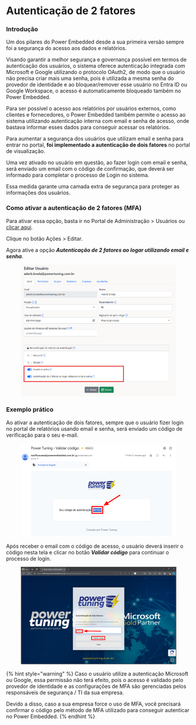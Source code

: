 # Autenticação de 2 fatores

### Introdução

Um dos pilares do Power Embedded desde a sua primeira versão sempre foi a segurança do acesso aos dados e relatórios.

Visando garantir a melhor segurança e governança possível em termos de autenticação dos usuários, o sistema oferece autenticação integrada com Microsoft e Google utilizando o protocolo OAuth2, de modo que o usuário não precisa criar mais uma senha, pois é utilizada a mesma senha do provedor de identidade e ao bloquear/remover esse usuário no Entra ID ou Google Workspace, o acesso é automaticamente bloqueado também no Power Embedded.

Para ser possível o acesso aos relatórios por usuários externos, como clientes e fornecedores, o Power Embedded também permite o acesso ao sistema utilizando autenticação interna com email e senha de acesso, onde bastava informar esses dados para conseguir acessar os relatórios.

Para aumentar a segurança dos usuários que utilizam email e senha para entrar no portal, **foi implementado a autenticação de dois fatores** no portal de visualização.

Uma vez ativado no usuário em questão, ao fazer login com email e senha, será enviado um email com o código de confirmação, que deverá ser informado para completar o processo de Login no sistema.

Essa medida garante uma camada extra de segurança para proteger as informações dos usuários.



### Como ativar a autenticação de 2 fatores (MFA)

Para ativar essa opção, basta ir no Portal de Administração > Usuários ou [clicar aqui](https://admin.powerembedded.com.br/Users).

Clique no botão Ações > Editar.

Agora ative a opção _**Autenticação de 2 fatores ao logar utilizando email e senha**_.

<figure><img src="../../.gitbook/assets/image (176).png" alt=""><figcaption></figcaption></figure>



### Exemplo prático

Ao ativar a autenticação de dois fatores, sempre que o usuário fizer login no portal de relatórios usando email e senha, será enviado um código de verificação para o seu e-mail.

<figure><img src="../../.gitbook/assets/image (177).png" alt=""><figcaption></figcaption></figure>



Após receber o email com o código de acesso, o usuário deverá inserir o código nesta tela e clicar no botão _**Validar código**_ para continuar o processo de login.

<figure><img src="../../.gitbook/assets/image (178).png" alt=""><figcaption></figcaption></figure>

{% hint style="warning" %}
Caso o usuário utilize a autenticação Microsoft ou Google, essa permissão não terá efeito, pois o acesso é validado pelo provedor de identidade e as configurações de MFA são gerenciadas pelos responsáveis de segurança / TI da sua empresa.



Devido a disso, caso a sua empresa force o uso de MFA, você precisará confirmar o código pelo método de MFA utilizado para conseguir autenticar no Power Embedded.
{% endhint %}
